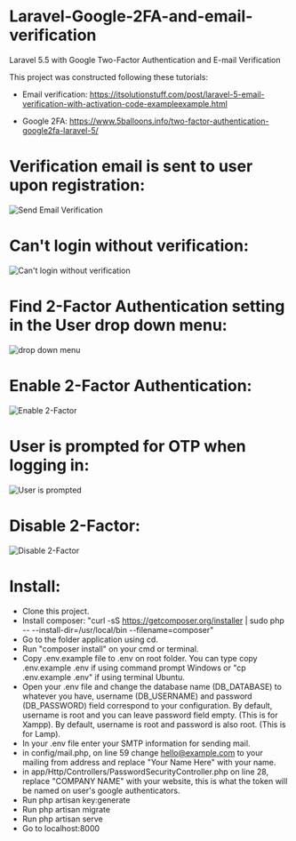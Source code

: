 # Laravel-Google-2FA-and-email-verification
Laravel 5.5 with Google Two-Factor Authentication and E-mail Verification

This project was constructed following these tutorials:

- Email verification: https://itsolutionstuff.com/post/laravel-5-email-verification-with-activation-code-exampleexample.html

- Google 2FA: https://www.5balloons.info/two-factor-authentication-google2fa-laravel-5/

# Verification email is sent to user upon registration:
![Send Email Verification](https://i.imgur.com/wgbyrzi.png)

# Can't login without verification:
![Can't login without verification](https://i.imgur.com/zpvagwF.png)

# Find 2-Factor Authentication setting in the User drop down menu:
![drop down menu](https://i.imgur.com/XnsLj7w.png)

# Enable 2-Factor Authentication:
![Enable 2-Factor](https://i.imgur.com/mx7rk2l.png)

# User is prompted for OTP when logging in:
![User is prompted](https://i.imgur.com/6baIQqV.png)

# Disable 2-Factor:
![Disable 2-Factor](https://i.imgur.com/IZAiWOE.png)



# Install:

- Clone this project.
- Install composer: "curl -sS https://getcomposer.org/installer | sudo php -- --install-dir=/usr/local/bin --filename=composer"
- Go to the folder application using cd.
- Run "composer install" on your cmd or terminal.
- Copy .env.example file to .env on root folder. You can type copy .env.example .env if using command prompt Windows or "cp .env.example .env" if using terminal Ubuntu.
- Open your .env file and change the database name (DB_DATABASE) to whatever you have, username (DB_USERNAME) and password (DB_PASSWORD) field correspond to your configuration. By default, username is root and you can leave password field empty. (This is for Xampp). By default, username is root and password is also root. (This is for Lamp).
- In your .env file enter your SMTP information for sending mail.
- in config/mail.php, on line 59 change hello@example.com to your mailing from address and replace "Your Name Here" with your name.
- in app/Http/Controllers/PasswordSecurityController.php on line 28, replace "COMPANY NAME" with your website, this is what the token will be named on user's google authenticators.
- Run php artisan key:generate
- Run php artisan migrate
- Run php artisan serve
- Go to localhost:8000


